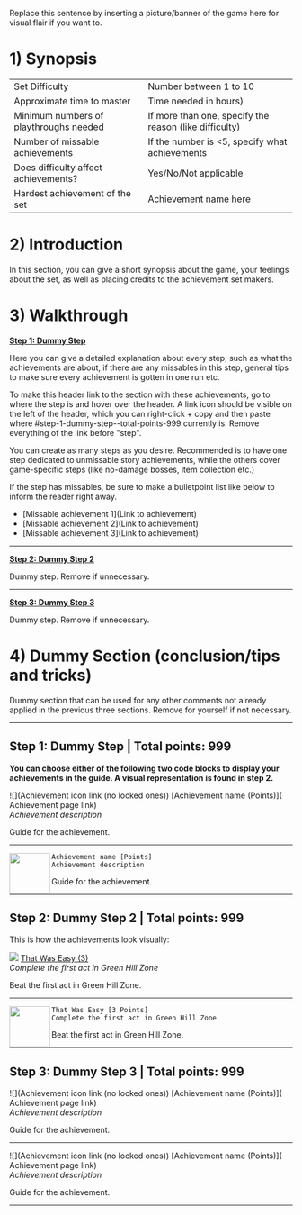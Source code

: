 Replace this sentence by inserting a picture/banner of the game here for visual flair if you want to.

# 1) Synopsis

|   |   |
|:--|:--|
|Set Difficulty|Number between 1 to 10|
|Approximate time to master|Time needed in hours)|
|Minimum numbers of playthroughs needed|If more than one, specify the reason (like difficulty)|
|Number of missable achievements|If the number is <5, specify what achievements|
|Does difficulty affect achievements?|Yes/No/Not applicable|
|Hardest achievement of the set|Achievement name here|

# 2) Introduction

In this section, you can give a short synopsis about the game, your feelings about the set, as well as placing credits to the achievement set makers.

# 3) Walkthrough

[**Step 1: Dummy Step**](#step-1-dummy-step--total-points-999)

Here you can give a detailed explanation about every step, such as what the achievements are about, if there are any missables in this step, general tips to make sure every achievement is gotten in one run etc.

To make this header link to the section with these achievements, go to where the step is and hover over the header. A link icon should be visible on the left of the header, which you can right-click + copy and then paste where #step-1-dummy-step--total-points-999 currently is. Remove everything of the link before "step".

You can create as many steps as you desire. Recommended is to have one step dedicated to unmissable story achievements, while the others cover game-specific steps (like no-damage bosses, item collection etc.)

If the step has missables, be sure to make a bulletpoint list like below to inform the reader right away.

* [Missable achievement 1](Link to achievement)
* [Missable achievement 2](Link to achievement)
* [Missable achievement 3](Link to achievement)

***

[**Step 2: Dummy Step 2**](#step-2-dummy-step-2--total-points-999)

Dummy step. Remove if unnecessary.

***

[**Step 3: Dummy Step 3**](#step-3-dummy-step-3--total-points-999)

Dummy step. Remove if unnecessary.

# 4) Dummy Section (conclusion/tips and tricks)

Dummy section that can be used for any other comments not already applied in the previous three sections. Remove for yourself if not necessary.

***

## Step 1: Dummy Step | **Total points: 999**

**You can choose either of the following two code blocks to display your achievements in the guide. A visual representation is found in step 2.**

![](Achievement icon link (no locked ones)) [Achievement name (Points)]( Achievement page link)   
_Achievement description_

Guide for the achievement.

***

<img align="left" width="72" height="72" src="Achievement icon link (no locked ones)">

```
Achievement name [Points]
Achievement description
```

Guide for the achievement.

***

## Step 2: Dummy Step 2 | **Total points: 999**

This is how the achievements look visually:

![](https://media.retroachievements.org/Badge/250336.png) [That Was Easy (3)]( https://retroachievements.org/achievement/9)   
_Complete the first act in Green Hill Zone_

Beat the first act in Green Hill Zone.

***

<img align="left" width="72" height="72" src="https://media.retroachievements.org/Badge/250336.png">

```
That Was Easy [3 Points]
Complete the first act in Green Hill Zone
```

Beat the first act in Green Hill Zone.

***

## Step 3: Dummy Step 3 | **Total points: 999**

![](Achievement icon link (no locked ones)) [Achievement name (Points)]( Achievement page link)   
_Achievement description_

Guide for the achievement.

***

![](Achievement icon link (no locked ones)) [Achievement name (Points)]( Achievement page link)   
_Achievement description_

Guide for the achievement.

***